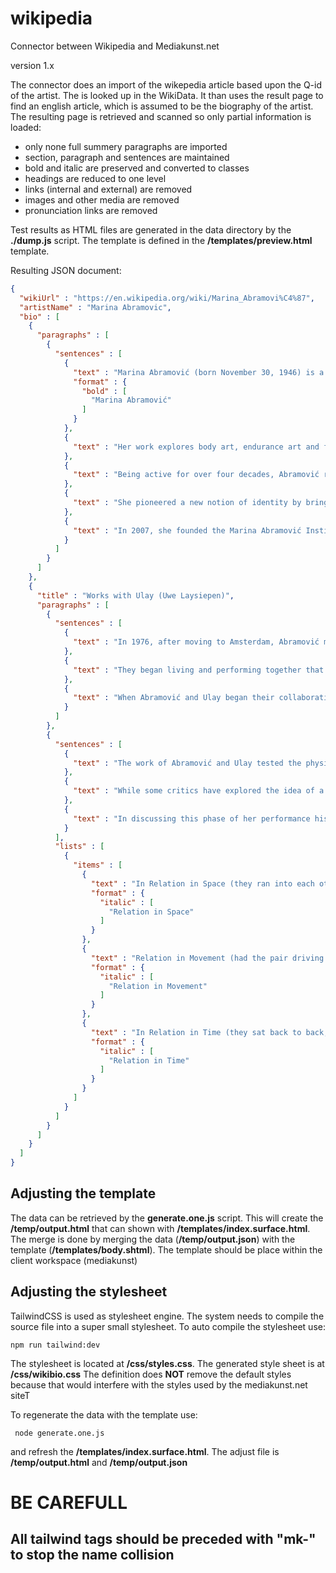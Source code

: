 # wikipedia
Connector between Wikipedia and Mediakunst.net

version 1.x

The connector does an import of the wikepedia article based upon the Q-id of the artist. The is looked up in 
the WikiData. It than uses the result page to find an english article, which is assumed to be the biography 
of the artist. The resulting page is retrieved and scanned so only partial information is loaded:

- only none full summery paragraphs are imported
- section, paragraph and sentences are maintained
- bold and italic are preserved and converted to classes
- headings are reduced to one level
- links (internal and external) are removed
- images and other media are removed
- pronunciation links are removed

Test results as HTML files are generated in the data directory by the **./dump.js** script. The template 
is defined in the **/templates/preview.html** template.

Resulting JSON document:

```json
{
  "wikiUrl" : "https://en.wikipedia.org/wiki/Marina_Abramovi%C4%87",
  "artistName" : "Marina Abramovic",
  "bio" : [
    {
      "paragraphs" : [
        {
          "sentences" : [
            {
              "text" : "Marina Abramović (born November 30, 1946) is a Serbian conceptual and performance artist, philanthropist, writer, and filmmaker.",
              "format" : {
                "bold" : [
                  "Marina Abramović"
                ]
              }
            },
            {
              "text" : "Her work explores body art, endurance art and feminist art, the relationship between the performer and audience, the limits of the body, and the possibilities of the mind."
            },
            {
              "text" : "Being active for over four decades, Abramović refers to herself as the \"grandmother of performance art\"."
            },
            {
              "text" : "She pioneered a new notion of identity by bringing in the participation of observers, focusing on \"confronting pain, blood, and physical limits of the body\"."
            },
            {
              "text" : "In 2007, she founded the Marina Abramović Institute (MAI), a non-profit foundation for performance art."
            }
          ]
        }
      ]
    },
    {
      "title" : "Works with Ulay (Uwe Laysiepen)",
      "paragraphs" : [
        {
          "sentences" : [
            {
              "text" : "In 1976, after moving to Amsterdam, Abramović met the West German performance artist Uwe Laysiepen, who went by the single name Ulay."
            },
            {
              "text" : "They began living and performing together that year."
            },
            {
              "text" : "When Abramović and Ulay began their collaboration, the main concepts they explored were the ego and artistic identity."
            }            
          ]
        },
        {
          "sentences" : [
            {
              "text" : "The work of Abramović and Ulay tested the physical limits of the body and explored male and female principles, psychic energy, transcendental meditation and nonverbal communication."
            },
            {
              "text" : "While some critics have explored the idea of a hermaphroditic state of being as a feminist statement, Abramović herself denies considering this as a conscious concept."
            },           
            {
              "text" : "In discussing this phase of her performance history, she has said: \"The main problem in this relationship was what to do with the two artists' egos. I had to find out how to put my ego down, as did he, to create something like a hermaphroditic state of being that we called the death self.\""
            }
          ],
          "lists" : [
            {
              "items" : [
                {
                  "text" : "In Relation in Space (they ran into each other repeatedly for an hour – mixing male and female energy into the third component called \"that self\".",
                  "format" : {
                    "italic" : [
                      "Relation in Space"
                    ]
                  }
                },
                {
                  "text" : "Relation in Movement (had the pair driving their car inside of a museum for 365 laps; a black liquid oozed from the car, forming a kind of sculpture, each lap representing a year. (After 365 laps the idea was that they entered the New Millennium.)",
                  "format" : {
                    "italic" : [
                      "Relation in Movement"
                    ]
                  }
                },
                {
                  "text" : "In Relation in Time (they sat back to back, tied together by their ponytails for sixteen hours. They then allowed the public to enter the room to see if they could use the energy of the public to push their limits even further.",
                  "format" : {
                    "italic" : [
                      "Relation in Time"
                    ]
                  }
                }                
              ]
            }
          ]
        }
      ]
    }
  ]
}
```

## Adjusting the template

The data can be retrieved by the **generate.one.js** script. This will create the **/temp/output.html** that can shown
with **/templates/index.surface.html**. The merge is done by merging the data (**/temp/output.json**) with the template
(**/templates/body.shtml**). The template should be place within the client workspace (mediakunst)

## Adjusting the stylesheet
TailwindCSS is used as stylesheet engine. The system needs to compile the source file into a super small stylesheet.
To auto compile the stylesheet use:
```shell
npm run tailwind:dev
```
The stylesheet is located at **/css/styles.css**. The generated style sheet is at **/css/wikibio.css**
The definition does **NOT** remove the default styles because that would interfere with the styles used by the
mediakunst.net siteT

To regenerate the data with the template use:
```shell
 node generate.one.js 
```
and refresh the **/templates/index.surface.html**. The adjust file is **/temp/output.html** and **/temp/output.json**

# BE CAREFULL 
## All tailwind tags should be preceded with "mk-" to stop the name collision
